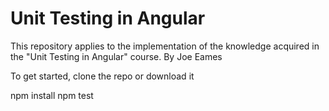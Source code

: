 # Unit Testing in Angular

This repository applies to the implementation of the knowledge acquired in the "Unit Testing in Angular" course. By Joe Eames

To get started, clone the repo or download it

npm install
npm test
